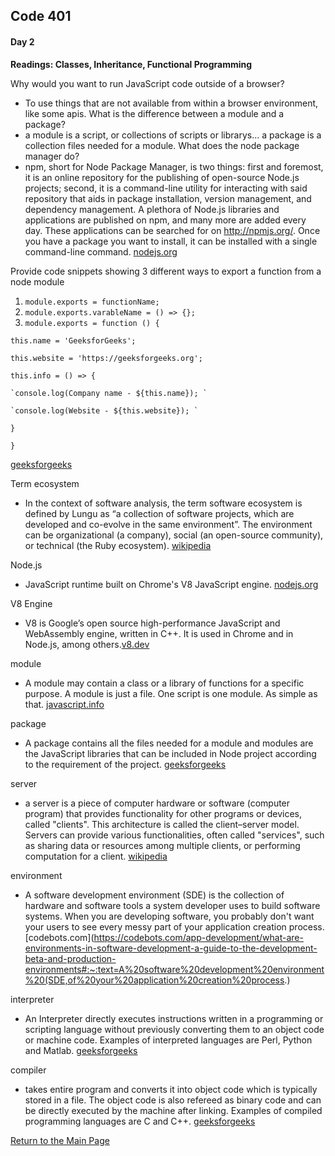 ## Code 401
#### Day 2

**Readings: Classes, Inheritance, Functional Programming**

Why would you want to run JavaScript code outside of a browser?
- To use things that are not available from within a browser environment, like some apis. 
What is the difference between a module and a package?
- a module is a script, or collections of scripts or librarys... a package is a collection files needed for a module.
What does the node package manager do?
- npm, short for Node Package Manager, is two things: first and foremost, it is an online repository for the publishing of open-source Node.js projects; second, it is a command-line utility for interacting with said repository that aids in package installation, version management, and dependency management. A plethora of Node.js libraries and applications are published on npm, and many more are added every day. These applications can be searched for on http://npmjs.org/. Once you have a package you want to install, it can be installed with a single command-line command. [nodejs.org](https://nodejs.org/en/knowledge/getting-started/npm/what-is-npm/#:~:text=npm%20%2C%20short%20for%20Node%20Package,version%20management%2C%20and%20dependency%20management.)

Provide code snippets showing 3 different ways to export a function from a node module
1. `module.exports = functionName;`
2. `module.exports.varableName = () => {};`
3. `module.exports = function () { `

  `this.name = 'GeeksforGeeks'; `

  `this.website = 'https://geeksforgeeks.org'; `

  `this.info = () => { `

    `console.log(Company name - ${this.name}); `

    `console.log(Website - ${this.website}); `

  `} `

`} ` 

[geeksforgeeks](https://www.geeksforgeeks.org/node-js-export-module/)


Term
ecosystem
  - In the context of software analysis, the term software ecosystem is defined by Lungu as “a collection of software projects, which are developed and co-evolve in the same environment”. The environment can be organizational (a company), social (an open-source community), or technical (the Ruby ecosystem). [wikipedia](https://en.wikipedia.org/wiki/Software_ecosystem#:~:text=In%20the%20context%20of%20software,technical%20(the%20Ruby%20ecosystem).)

Node.js 
- JavaScript runtime built on Chrome's V8 JavaScript engine. [nodejs.org](nodejs.org)

V8 Engine
- V8 is Google’s open source high-performance JavaScript and WebAssembly engine, written in C++. It is used in Chrome and in Node.js, among others.[v8.dev](https://v8.dev/)

module
- A module may contain a class or a library of functions for a specific purpose. A module is just a file. One script is one module. As simple as that. [javascript.info](https://javascript.info/modules-intro)

package
- A package contains all the files needed for a module and modules are the JavaScript libraries that can be included in Node project according to the requirement of the project. [geeksforgeeks](https://www.geeksforgeeks.org/node-js-npm-node-package-manager/)

server
- a server is a piece of computer hardware or software (computer program) that provides functionality for other programs or devices, called "clients". This architecture is called the client–server model. Servers can provide various functionalities, often called "services", such as sharing data or resources among multiple clients, or performing computation for a client. [wikipedia](https://en.wikipedia.org/wiki/Server_(computing))

environment
- A software development environment (SDE) is the collection of hardware and software tools a system developer uses to build software systems. When you are developing software, you probably don't want your users to see every messy part of your application creation process. [codebots.com](https://codebots.com/app-development/what-are-environments-in-software-development-a-guide-to-the-development-beta-and-production-environments#:~:text=A%20software%20development%20environment%20(SDE,of%20your%20application%20creation%20process.)

interpreter
- An Interpreter directly executes instructions written in a programming or scripting language without previously converting them to an object code or machine code. Examples of interpreted languages are Perl, Python and Matlab. [geeksforgeeks](https://www.geeksforgeeks.org/compiler-vs-interpreter-2/)

compiler
- takes entire program and converts it into object code which is typically stored in a file. The object code is also refereed as binary code and can be directly executed by the machine after linking. Examples of compiled programming languages are C and C++. [geeksforgeeks](https://www.geeksforgeeks.org/compiler-vs-interpreter-2/)


[Return to the Main Page](README.md)